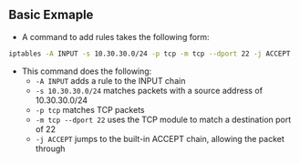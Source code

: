 ## Basic Exmaple

- A command to add rules takes the following form:
```bash
iptables -A INPUT -s 10.30.30.0/24 -p tcp -m tcp --dport 22 -j ACCEPT
```

- This command does the following:
    - `-A INPUT` adds a rule to the INPUT chain
    - `-s 10.30.30.0/24` matches packets with a source address of 10.30.30.0/24
    - `-p tcp` matches TCP packets
    - `-m tcp --dport 22` uses the TCP module to match a destination port of 22
    - `-j ACCEPT` jumps to the built-in ACCEPT chain, allowing the packet through